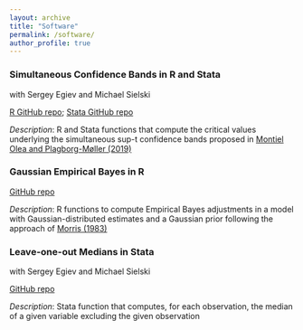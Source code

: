```yaml
---
layout: archive
title: "Software"
permalink: /software/
author_profile: true
---
```


### Simultaneous Confidence Bands in R and Stata
with Sergey Egiev and Michael Sielski

[R GitHub repo](https://github.com/ryanedmundkessler/simultaneous_confidence_bands_r); [Stata GitHub repo](https://github.com/ryanedmundkessler/simultaneous_confidence_bands_stata)

*Description*: R and Stata functions that compute the critical values underlying the simultaneous sup-t confidence bands proposed in [Montiel Olea and Plagborg-Møller (2019)](https://onlinelibrary.wiley.com/doi/full/10.1002/jae.2656)

### Gaussian Empirical Bayes in R

[GitHub repo](https://github.com/ryanedmundkessler/gaussian_empirical_bayes)

*Description*: R functions to compute Empirical Bayes adjustments in a model with Gaussian-distributed estimates and a Gaussian prior following the approach of [Morris (1983)](https://www.jstor.org/stable/2287098)

### Leave-one-out Medians in Stata 
with Sergey Egiev and Michael Sielski

[GitHub repo](https://github.com/ryanedmundkessler/leave_one_out_median)

*Description*: Stata function that computes, for each observation, the median of a given variable excluding the given observation
